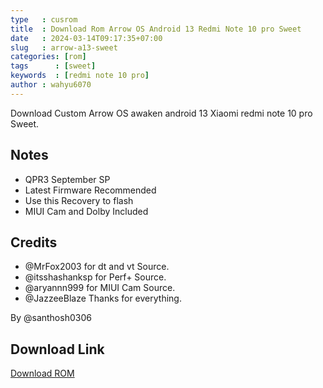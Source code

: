 ```yaml
---
type   : cusrom
title  : Download Rom Arrow OS Android 13 Redmi Note 10 pro Sweet
date   : 2024-03-14T09:17:35+07:00
slug   : arrow-a13-sweet
categories: [rom]
tags      : [sweet]
keywords  : [redmi note 10 pro]
author : wahyu6070
---
```


Download Custom Arrow OS awaken android 13 Xiaomi redmi note 10 pro Sweet.

## Notes
- QPR3 September SP
- Latest Firmware Recommended
- Use this Recovery to flash
- MIUI Cam and Dolby Included

## Credits
- @MrFox2003 for dt and vt Source.
- @itsshashanksp for Perf+ Source.
- @aryannn999 for MIUI Cam Source.
- @JazzeeBlaze Thanks for everything.

By @santhosh0306

## Download Link
[Download ROM](https://www.pling.com/p/2078032/)

